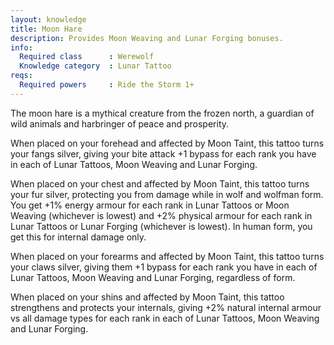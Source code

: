 ```yaml
---
layout: knowledge
title: Moon Hare
description: Provides Moon Weaving and Lunar Forging bonuses.
info:
  Required class      : Werewolf
  Knowledge category  : Lunar Tattoo
reqs:
  Required powers     : Ride the Storm 1+
---
```


The moon hare is a mythical creature from the frozen north, a guardian of wild
animals and harbringer of peace and prosperity.

When placed on your forehead and affected by Moon Taint, this tattoo turns your
fangs silver, giving your bite attack +1 bypass for each rank you have in each
of Lunar Tattoos, Moon Weaving and Lunar Forging.

When placed on your chest and affected by Moon Taint, this tattoo turns your 
fur silver, protecting you from damage while in wolf and wolfman form.  You get
+1% energy armour for each rank in Lunar Tattoos or Moon Weaving (whichever is 
lowest) and +2% physical armour for each rank in Lunar Tattoos or Lunar Forging
(whichever is lowest).  In human form, you get this for internal damage only.

When placed on your forearms and affected by Moon Taint, this tattoo turns your
claws silver, giving them +1 bypass for each rank you have in each of Lunar 
Tattoos, Moon Weaving and Lunar Forging, regardless of form.

When placed on your shins and affected by Moon Taint, this tattoo strengthens 
and protects your internals, giving +2% natural internal armour vs all damage 
types for each rank in each of Lunar Tattoos, Moon Weaving and Lunar Forging.